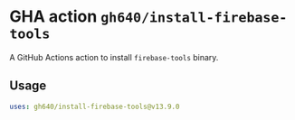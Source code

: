 # GHA action `gh640/install-firebase-tools`

A GitHub Actions action to install `firebase-tools` binary.

## Usage

```yaml
uses: gh640/install-firebase-tools@v13.9.0
```
